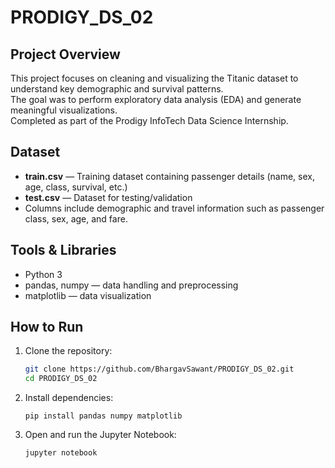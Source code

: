 # PRODIGY_DS_02

## Project Overview
This project focuses on cleaning and visualizing the Titanic dataset to understand key demographic and survival patterns.  
The goal was to perform exploratory data analysis (EDA) and generate meaningful visualizations.  
Completed as part of the Prodigy InfoTech Data Science Internship.

## Dataset
- **train.csv** — Training dataset containing passenger details (name, sex, age, class, survival, etc.)  
- **test.csv** — Dataset for testing/validation  
- Columns include demographic and travel information such as passenger class, sex, age, and fare.

## Tools & Libraries
- Python 3  
- pandas, numpy — data handling and preprocessing  
- matplotlib — data visualization  

## How to Run
1. Clone the repository:  
   ```bash
   git clone https://github.com/BhargavSawant/PRODIGY_DS_02.git
   cd PRODIGY_DS_02
2. Install dependencies:
    ```
    pip install pandas numpy matplotlib
3. Open and run the Jupyter Notebook:
    ```
    jupyter notebook
